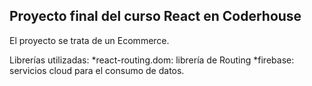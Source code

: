## Proyecto final del curso React en Coderhouse

El proyecto se trata de un Ecommerce. 

Librerías utilizadas:
    *react-routing.dom: librería de Routing
    *firebase: servicios cloud para el consumo de datos.
    